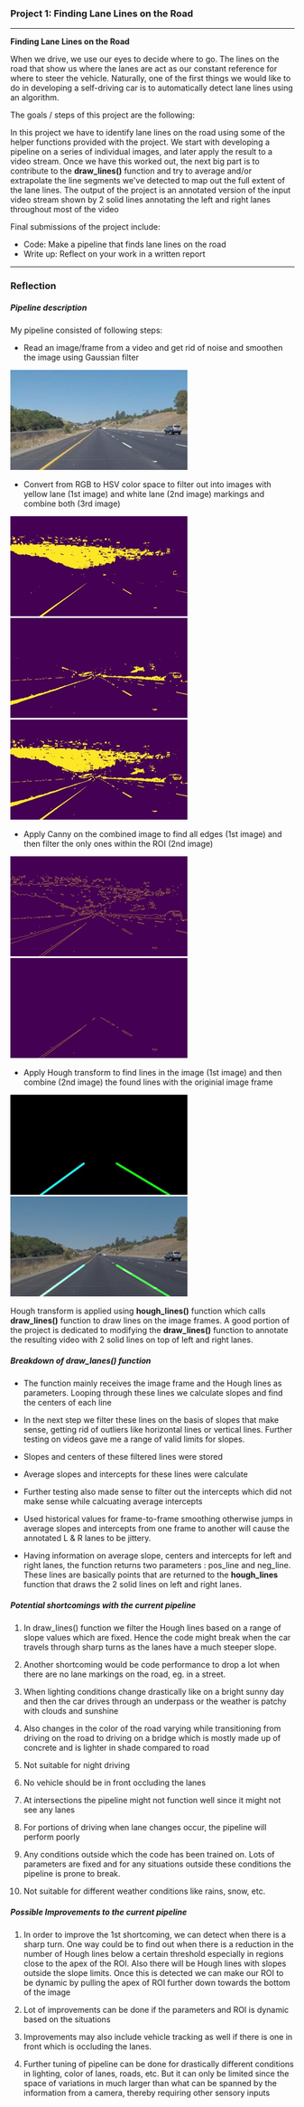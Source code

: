 ### Project 1: Finding Lane Lines on the Road

---

**Finding Lane Lines on the Road**


When we drive, we use our eyes to decide where to go.  The lines on the road that show us where the lanes are act as our constant reference for where to steer the vehicle.  Naturally, one of the first things we would like to do in developing a self-driving car is to automatically detect lane lines using an algorithm.

The goals / steps of this project are the following:

In this project we have to identify lane lines on the road using some of the helper functions provided with the project. We start with developing a pipeline on a series of individual images, and later apply the result to a video stream. Once we have this worked out, the next big part is to contribute to the **draw\_lines()** function and try to average and/or extrapolate the line segments we've detected to map out the full extent of the lane lines. The output of the project is an annotated version of the input video stream shown by 2 solid lines annotating the left and right lanes throughout most of the video

Final submissions of the project include:

* Code: Make a pipeline that finds lane lines on the road
* Write up: Reflect on your work in a written report



[//]: # (Image References)

[image1]: ./examples/grayscale.jpg "Grayscale"
[image2]: ./examples/image2.jpg "Image"
[image3]: ./examples/Y_img.jpg "Yellow image"
[image4]: ./examples/W_img.jpg "White image"
[image5]: ./examples/combined.jpg "Combined image"
[image6]: ./examples/canny.jpg "Canny"
[image7]: ./examples/canny_ROI.jpg "Canny ROI"
[image8]: ./examples/line_image.jpg "Line Image"
[image9]: ./examples/final_image.jpg "Final Image"

---

### Reflection

##### Pipeline description

My pipeline consisted of following steps:

* Read an image/frame from a video and get rid of noise and smoothen the image using Gaussian filter

![alt text][image2]

* Convert from RGB to HSV color space to filter out into images with yellow lane (1st image) and white lane (2nd image) markings and combine both (3rd image)

![alt text][image3] ![alt text][image4] ![alt text][image5]

* Apply Canny on the combined image to find all edges (1st image) and then filter the only ones within the ROI (2nd image)

![alt text][image6] ![alt text][image7]

* Apply Hough transform to find lines in the image (1st image) and then combine (2nd image) the found lines with the originial image frame

![alt text][image8] ![alt text][image9]

Hough transform is applied using **hough\_lines()** function which calls **draw\_lines()** function to draw lines on the image frames. A good portion of the project is dedicated to modifying the **draw\_lines()** function to annotate the resulting video with 2 solid lines on top of left and right lanes.

##### Breakdown of draw\_lanes() function

* The function mainly receives the image frame and the Hough lines as parameters. Looping through these lines we calculate slopes and find the centers of each line

* In the next step we filter these lines on the basis of slopes that make sense, getting rid of outliers like horizontal lines or vertical lines. Further testing on videos gave me a range of valid limits for slopes.

* Slopes and centers of these filtered lines were stored 

* Average slopes and intercepts for these lines were calculate

* Further testing also made sense to filter out the intercepts which did not make sense while calcuating average intercepts

* Used historical values for frame-to-frame smoothing otherwise jumps in average slopes and intercepts from one frame to another will cause the annotated L & R lanes to be jittery.

* Having information on average slope, centers and intercepts for left and right lanes, the function returns two parameters : pos_line and neg_line. These lines are basically points that are returned to the **hough\_lines** function that draws the 2 solid lines on left and right lanes.


##### Potential shortcomings with the current pipeline

1. In draw\_lines() function we filter the Hough lines based on a range of slope values which are fixed. Hence the code might break when the car travels through sharp turns as the lanes have a much steeper slope.

2. Another shortcoming would be code performance to drop a lot when there are no lane markings on the road, eg. in a street. 

3. When lighting conditions change drastically like on a bright sunny day and then the car drives through an underpass or the weather is patchy with clouds and sunshine

4. Also changes in the color of the road varying while transitioning from driving on the road to driving on a bridge which is mostly made up of concrete and is lighter in shade compared to road

5. Not suitable for night driving

6. No vehicle should be in front occluding the lanes

7. At intersections the pipeline might not function well since it might not see any lanes

8. For portions of driving when lane changes occur, the pipeline will perform poorly

9. Any conditions outside which the code has been trained on. Lots of parameters are fixed and for any situations outside these conditions the pipeline is prone to break.

10. Not suitable for different weather conditions like rains, snow, etc.

##### Possible Improvements to the current pipeline

1. In order to improve the 1st shortcoming, we can detect when there is a sharp turn. One way could be to find out when there is a reduction in the number of Hough lines below a certain threshold especially in regions close to the apex of the ROI. Also there will be Hough lines with slopes outside the slope limits. Once this is detected we can make our ROI to be dynamic by pulling the apex of ROI further down towards the bottom of the image

2. Lot of improvements can be done if the parameters and ROI is dynamic based on the situations

3. Improvements may also include vehicle tracking as well if there is one in front which is occluding the lanes.

4. Further tuning of pipeline can be done for drastically different conditions in lighting, color of lanes, roads, etc. But it can only be limited since the space of variations in much larger than what can be spanned by the information from a camera, thereby requiring other sensory inputs